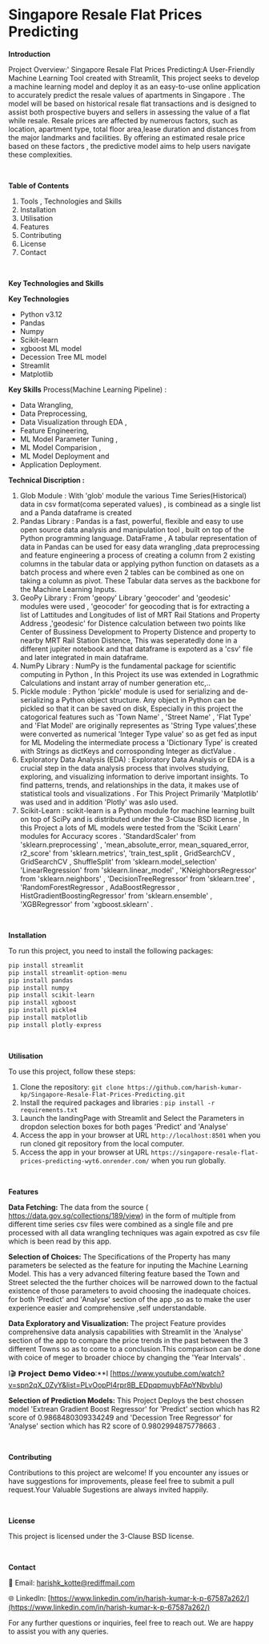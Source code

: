 # Singapore Resale Flat Prices Predicting


**Introduction**

Project Overview:' Singapore Resale Flat Prices Predicting:A User-Friendly Machine Learning Tool created with Streamlit, This project seeks to develop a machine learning model and deploy it as an easy-to-use online application to accurately predict the resale values of apartments in Singapore . The model will be based on historical resale flat transactions and is designed to assist both prospective buyers and sellers in assessing the value of a flat while resale. Resale prices are affected by numerous factors, such as location, apartment type, total floor area,lease duration and distances from the major landmarks and facilities. By offering an estimated resale price based on these factors , the predictive model aims to help users navigate these complexities.

<br />

**Table of Contents**

1. Tools , Technologies and Skills
2. Installation
3. Utilisation
4. Features
5. Contributing
6. License
7. Contact

<br />

**Key Technologies and Skills**

**Key Technologies**
- Python v3.12
- Pandas 
- Numpy
- Scikit-learn
- xgboost ML model
- Decession Tree ML model
- Streamlit
- Matplotlib

**Key Skills**
Process(Machine Learning Pipeline) : 
- Data Wrangling, 
- Data Preprocessing, 
- Data Visualization through EDA , 
- Feature Engineering, 
- ML Model Parameter Tuning , 
- ML Model Comparision , 
- ML Model Deployment and 
- Application Deployment.


**Technical Discription :**
1. Glob Module : With 'glob' module the various Time Series(Historical) data in csv format(coma seperated values) , is combinead as a single list and a Panda dataframe is created
2. Pandas Library : Pandas is a fast, powerful, flexible and easy to use open source data analysis and manipulation tool , built on top of the Python programming language. DataFrame , A tabular representation of data in Pandas can be used for easy data wrangling ,data preprocessing and feature engineering a process of creating a column from 2 existing columns in the tabular data or applying python function on datasets as a batch process and where even 2 tables can be combined as one on taking a column as pivot. These Tabular data serves as the backbone for the Machine Learning Inputs.
3. GeoPy Library : From 'geopy' Library 'geocoder' and 'geodesic' modules were used , 'geocoder' for geocoding that is for extracting a list of Lattitudes and Longitudes of list of MRT Rail Stations and Property Address ,'geodesic' for Distence calculation between two points like Center of Bussiness Development to Property Distence and property to nearby MRT Rail Station Distence, This was seperatedly done in a different jupiter notebook and that dataframe is expoterd as a 'csv' file and later integrated in main dataframe.
4. NumPy Library : NumPy is the fundamental package for scientific computing in Python , In this Project its use was extended in Lograthmic Calculations and instant array of number generation etc,..
5. Pickle module : Python 'pickle' module is used for serializing and de-serializing a Python object structure. Any object in Python can be pickled so that it can be saved on disk, Especially in this project the catogorical features such as 'Town Name' , 'Street Name' , 'Flat Type' and 'Flat Model' are originally representes as 'String Type values',these were converted as numerical 'Integer Type value' so as get fed as input for ML Modeling the intermediate process a 'Dictionary Type' is created with Strings as dictKeys and corrosponding Integer as dictValue .
6. Exploratory Data Analysis (EDA) : Exploratory Data Analysis or EDA is a crucial step in the data analysis process that involves studying, exploring, and visualizing information to derive important insights. To find patterns, trends, and relationships in the data, it makes use of statistical tools and visualizations . For This Project Primarily 'Matplotlib' was used and in addition 'Plotly' was aslo used.
7. Scikit-Learn : scikit-learn is a Python module for machine learning built on top of SciPy and is distributed under the 3-Clause BSD license , In this Project a lots of ML models were tested from the 'Scikit Learn' modules for Accuracy scores . 'StandardScaler' from 'sklearn.preprocessing' , 'mean_absolute_error, mean_squared_error, r2_score' from 'sklearn.metrics', 'train_test_split , GridSearchCV , GridSearchCV , ShuffleSplit' from 'sklearn.model_selection' 'LinearRegression' from 'sklearn.linear_model' , 'KNeighborsRegressor' from 'sklearn.neighbors' , 'DecisionTreeRegressor' from 'sklearn.tree' , 'RandomForestRegressor , AdaBoostRegressor , HistGradientBoostingRegressor' from 'sklearn.ensemble' , 'XGBRegressor' from 'xgboost.sklearn' .


<br />

**Installation**

To run this project, you need to install the following packages:
```python
pip install streamlit
pip install streamlit-option-menu
pip install pandas
pip install numpy
pip install scikit-learn
pip install xgboost
pip install pickle4
pip install matplotlib
pip install plotly-express
```

<br />

**Utilisation**

To use this project, follow these steps:

1. Clone the repository: ```git clone https://github.com/harish-kumar-kp/Singapore-Resale-Flat-Prices-Predicting.git```
2. Install the required packages and libraries : ```pip install -r requirements.txt```
3. Launch the landingPage with Streamlit and Select the Parameters in dropdon selection boxes for both pages 'Predict' and 'Analyse'
4. Access the app in your browser at URL ```http://localhost:8501``` when you run cloned git repository from the local computer.
5. Access the app in your browser at URL ```https://singapore-resale-flat-prices-predicting-wyt6.onrender.com/``` when you run globally.


<br />

**Features**

**Data Fetching:** The data from the source ( https://data.gov.sg/collections/189/view) in the form of multiple from different time series csv files were combined as a single file and pre processed with all data wrangling techniques was again expotred as csv file which is been read by this app.

**Selection of Choices:** The Specifications of the Property has many parameters be selected as the feature for inputing the Machine Learning Model. This has a very advanced filtering feature based the Town and Street selected the the further choices will be narrowed down to the factual existence of those parameters to avoid choosing the inadequate choices. for both 'Predict' and 'Analyse' section of the app ,so as to make the user experience easier and comprehensive ,self understandable.   

**Data Exploratory and Visualization:** The project Feature provides comprehensive data analysis capabilities with Streamlit in the 'Analyse' section of the app to compare the price trends in the past between the 3 different Towns so as to come to a conclusion.This comparison can be done with coice of meger to broader chioce by changing the 'Year Intervals' . 

I🎬 𝗣𝗿𝗼𝗷𝗲𝗰𝘁 𝗗𝗲𝗺𝗼 𝗩𝗶𝗱𝗲𝗼:**I [https://www.youtube.com/watch?v=spn2qX_0ZyY&list=PLvOopPI4rpr8B_EDpqpmuybFApYNbvbIu) 

**Selection of Prediction Models:** This Project Deploys the best chossen model 'Extrean Gradient Boost Regressor' for 'Predict' section which has R2 score of 0.9868480309334249 and 'Decession Tree Regressor' for 'Analyse' section which has R2 score of 0.9802994875778663 .

<br />

**Contributing**

Contributions to this project are welcome! If you encounter any issues or have suggestions for improvements, please feel free to submit a pull request.Your Valuable Sugestions are always invited happily.

<br />

**License**

This project is licensed under the 3-Clause BSD license.

<br />

**Contact**

📧 Email: harishk_kotte@rediffmail.com

🌐 LinkedIn: [https://www.linkedin.com/in/harish-kumar-k-p-67587a262/](https://www.linkedin.com/in/harish-kumar-k-p-67587a262/)

For any further questions or inquiries, feel free to reach out. We are happy to assist you with any queries.

